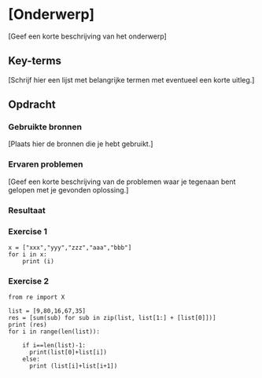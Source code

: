 # [Onderwerp]
[Geef een korte beschrijving van het onderwerp]

## Key-terms
[Schrijf hier een lijst met belangrijke termen met eventueel een korte uitleg.]

## Opdracht
### Gebruikte bronnen
[Plaats hier de bronnen die je hebt gebruikt.]

### Ervaren problemen
[Geef een korte beschrijving van de problemen waar je tegenaan bent gelopen met je gevonden oplossing.]

### Resultaat
### Exercise 1
```
x = ["xxx","yyy","zzz","aaa","bbb"]
for i in x:
    print (i)
```
### Exercise 2
```
from re import X

list = [9,80,16,67,35]
res = [sum(sub) for sub in zip(list, list[1:] + [list[0]])]  
print (res)
for i in range(len(list)):
    
    if i==len(list)-1:
      print(list[0]+list[i])
    else:
      print (list[i]+list[i+1])
```